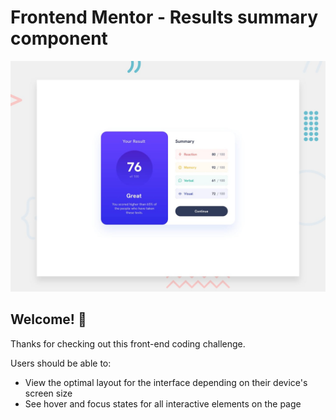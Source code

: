 # Frontend Mentor - Results summary component

![Design preview for the Results summary component coding challenge](./design/desktop-preview.jpg)

## Welcome! 👋

Thanks for checking out this front-end coding challenge.

Users should be able to:

- View the optimal layout for the interface depending on their device's screen size
- See hover and focus states for all interactive elements on the page

